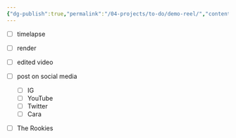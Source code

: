 ```yaml
---
{"dg-publish":true,"permalink":"/04-projects/to-do/demo-reel/","contentClasses":"page-purple daily Wednesday","tags":["project"],"noteIcon":"","created":"2025-01-21T01:20:16.939+10:00","updated":"2025-01-31T13:49:07.939+10:00"}
---
```


- [ ] timelapse
- [ ] render
- [ ] edited video
- [ ] post on social media
	- [ ] IG
	- [ ] YouTube
	- [ ] Twitter
	- [ ] Cara
- [ ] The Rookies


